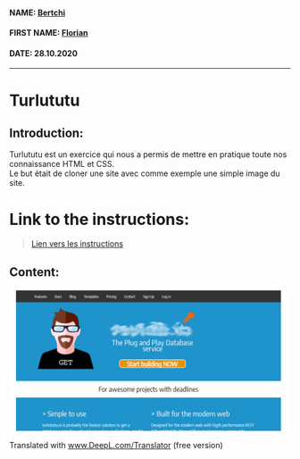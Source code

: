 #### NAME: [Bertchi](https://github.com/Bruxellesflorian)
#### FIRST NAME: [Florian](https://github.com/Bruxellesflorian)
#### DATE: 28.10.2020
---
# Turlututu
## Introduction: 
 Turlututu est un exercice qui nous a permis de mettre en pratique toute nos connaissance HTML et CSS. <br>
 Le but était de cloner une site avec comme exemple une simple image du site.

# Link to the instructions:
>[Lien vers les instructions](https://github.com/becodeorg/bxl-hopper-1-25/blob/master/The%20Field/3.HTML%2BCSS/0.progressive_enhancement/turlututu.png)

## Content:

![preview](preview.PNG)


Translated with www.DeepL.com/Translator (free version)



